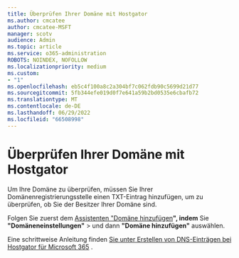 ```yaml
---
title: Überprüfen Ihrer Domäne mit Hostgator
ms.author: cmcatee
author: cmcatee-MSFT
manager: scotv
audience: Admin
ms.topic: article
ms.service: o365-administration
ROBOTS: NOINDEX, NOFOLLOW
ms.localizationpriority: medium
ms.custom:
- "1"
ms.openlocfilehash: eb5c4f100a8c2a304bf7c062fdb90c5699d21d77
ms.sourcegitcommit: 5fb344efe019d0f7e641a59b2bd0535e6cbafb72
ms.translationtype: MT
ms.contentlocale: de-DE
ms.lasthandoff: 06/29/2022
ms.locfileid: "66508998"
---
```

# <a name="verify-your-domain-with-hostgator"></a>Überprüfen Ihrer Domäne mit Hostgator

Um Ihre Domäne zu überprüfen, müssen Sie Ihrer Domänenregistrierungsstelle einen TXT-Eintrag hinzufügen, um zu überprüfen, ob Sie der Besitzer Ihrer Domäne sind. 

Folgen Sie zuerst dem [Assistenten "Domäne hinzufügen](https://admin.microsoft.com/Adminportal#/Domains)**", indem** Sie **"Domäneneinstellungen"** \> und dann **"Domäne hinzufügen"** auswählen.
  
Eine schrittweise Anleitung finden [Sie unter Erstellen von DNS-Einträgen bei Hostgator für Microsoft 365](https://docs.microsoft.com/microsoft-365/admin/dns/create-dns-records-at-hostgator) .